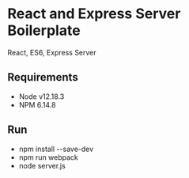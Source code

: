 # React and Express Server Boilerplate
React, ES6, Express Server

## Requirements
- Node v12.18.3
- NPM 6.14.8

## Run
- npm install --save-dev
- npm run webpack
- node server.js
